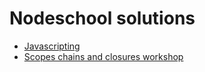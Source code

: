 # Nodeschool solutions

* [Javascripting](https://github.com/Oswaldofm17/NodeSchool-Solutions/tree/master/Javascripting)
* [Scopes chains and closures workshop](htpps://github.com/Oswaldofm17/NodeSchool-Solutions/tree/master/Scope%20chains%20and%20closures%20workshop)

